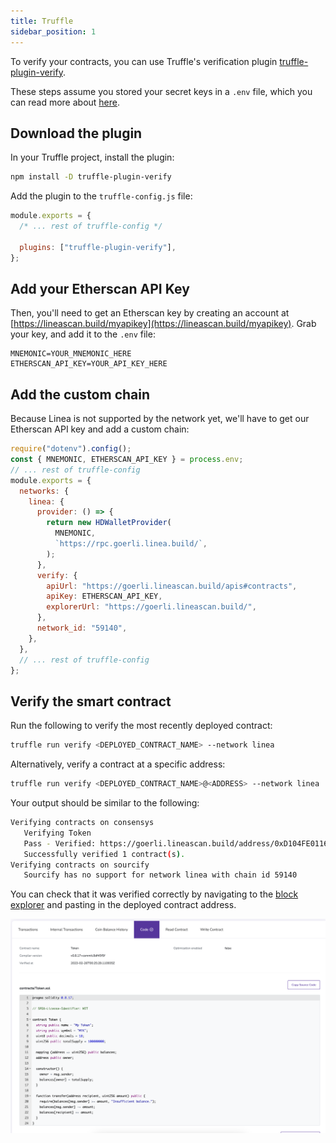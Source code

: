 ```yaml
---
title: Truffle
sidebar_position: 1
---
```


To verify your contracts, you can use Truffle's verification plugin [truffle-plugin-verify](https://github.com/rkalis/truffle-plugin-verify).

These steps assume you stored your secret keys in a `.env` file, which you can read more about [here](./../deploy-smart-contract/truffle.mdx/#truffle-configjs).

## Download the plugin

In your Truffle project, install the plugin:

```bash
npm install -D truffle-plugin-verify
```

Add the plugin to the `truffle-config.js` file:

```javascript
module.exports = {
  /* ... rest of truffle-config */

  plugins: ["truffle-plugin-verify"],
};
```

## Add your Etherscan API Key

Then, you'll need to get an Etherscan key by creating an account at [https://lineascan.build/myapikey](https://lineascan.build/myapikey). Grab your key, and add it to the `.env` file:

```
MNEMONIC=YOUR_MNEMONIC_HERE
ETHERSCAN_API_KEY=YOUR_API_KEY_HERE
```

## Add the custom chain

Because Linea is not supported by the network yet, we'll have to get our Etherscan API key and add a custom chain:

```javascript
require("dotenv").config();
const { MNEMONIC, ETHERSCAN_API_KEY } = process.env;
// ... rest of truffle-config
module.exports = {
  networks: {
    linea: {
      provider: () => {
        return new HDWalletProvider(
          MNEMONIC,
          `https://rpc.goerli.linea.build/`,
        );
      },
      verify: {
        apiUrl: "https://goerli.lineascan.build/apis#contracts",
        apiKey: ETHERSCAN_API_KEY,
        explorerUrl: "https://goerli.lineascan.build/",
      },
      network_id: "59140",
    },
  },
  // ... rest of truffle-config
};
```

## Verify the smart contract

Run the following to verify the most recently deployed contract:

```bash
truffle run verify <DEPLOYED_CONTRACT_NAME> --network linea
```

Alternatively, verify a contract at a specific address:

```bash
truffle run verify <DEPLOYED_CONTRACT_NAME>@<ADDRESS> --network linea
```

Your output should be similar to the following:

```bash
Verifying contracts on consensys
   Verifying Token
   Pass - Verified: https://goerli.lineascan.build/address/0xD104FE0116aFdB588798133B13965FEC5d2eEd35#code
   Successfully verified 1 contract(s).
Verifying contracts on sourcify
   Sourcify has no support for network linea with chain id 59140
```

You can check that it was verified correctly by navigating to the [block explorer](https://goerli.lineascan.build/) and pasting in the deployed contract address.

![verified contract](./../../../../static/img/quests/blockscout_verification.png)
